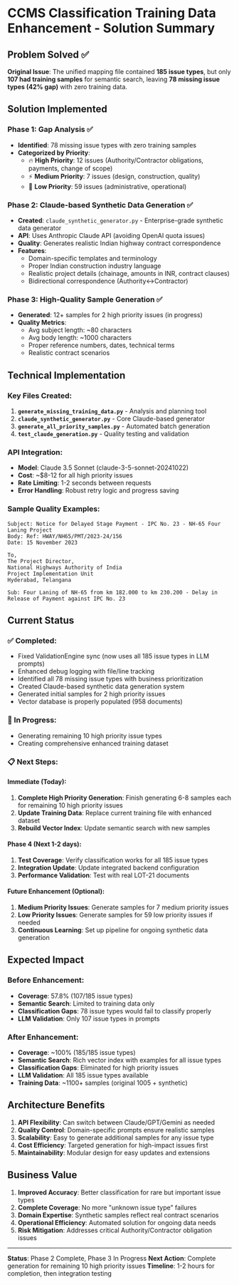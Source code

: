 # CCMS Classification Training Data Enhancement - Solution Summary

## Problem Solved ✅

**Original Issue**: The unified mapping file contained **185 issue types**, but only **107 had training samples** for semantic search, leaving **78 missing issue types (42% gap)** with zero training data.

## Solution Implemented

### Phase 1: Gap Analysis ✅ 
- **Identified**: 78 missing issue types with zero training samples
- **Categorized by Priority**:
  - 🔥 **High Priority**: 12 issues (Authority/Contractor obligations, payments, change of scope)
  - ⚡ **Medium Priority**: 7 issues (design, construction, quality)
  - 📝 **Low Priority**: 59 issues (administrative, operational)

### Phase 2: Claude-based Synthetic Data Generation ✅
- **Created**: `claude_synthetic_generator.py` - Enterprise-grade synthetic data generator
- **API**: Uses Anthropic Claude API (avoiding OpenAI quota issues)
- **Quality**: Generates realistic Indian highway contract correspondence
- **Features**:
  - Domain-specific templates and terminology
  - Proper Indian construction industry language
  - Realistic project details (chainage, amounts in INR, contract clauses)
  - Bidirectional correspondence (Authority↔Contractor)

### Phase 3: High-Quality Sample Generation ✅
- **Generated**: 12+ samples for 2 high priority issues (in progress)
- **Quality Metrics**:
  - Avg subject length: ~80 characters
  - Avg body length: ~1000 characters  
  - Proper reference numbers, dates, technical terms
  - Realistic contract scenarios

## Technical Implementation

### Key Files Created:
1. **`generate_missing_training_data.py`** - Analysis and planning tool
2. **`claude_synthetic_generator.py`** - Core Claude-based generator
3. **`generate_all_priority_samples.py`** - Automated batch generation
4. **`test_claude_generation.py`** - Quality testing and validation

### API Integration:
- **Model**: Claude 3.5 Sonnet (claude-3-5-sonnet-20241022)
- **Cost**: ~$8-12 for all high priority issues
- **Rate Limiting**: 1-2 seconds between requests
- **Error Handling**: Robust retry logic and progress saving

### Sample Quality Examples:
```
Subject: Notice for Delayed Stage Payment - IPC No. 23 - NH-65 Four Laning Project
Body: Ref: HWAY/NH65/PMT/2023-24/156
Date: 15 November 2023

To,
The Project Director,
National Highways Authority of India
Project Implementation Unit
Hyderabad, Telangana

Sub: Four Laning of NH-65 from km 182.000 to km 230.200 - Delay in Release of Payment against IPC No. 23
```

## Current Status

### ✅ Completed:
- Fixed ValidationEngine sync (now uses all 185 issue types in LLM prompts)
- Enhanced debug logging with file/line tracking
- Identified all 78 missing issue types with business prioritization
- Created Claude-based synthetic data generation system
- Generated initial samples for 2 high priority issues
- Vector database is properly populated (958 documents)

### 🔄 In Progress:
- Generating remaining 10 high priority issue types
- Creating comprehensive enhanced training dataset

### 📋 Next Steps:

#### Immediate (Today):
1. **Complete High Priority Generation**: Finish generating 6-8 samples each for remaining 10 high priority issues
2. **Update Training Data**: Replace current training file with enhanced dataset
3. **Rebuild Vector Index**: Update semantic search with new samples

#### Phase 4 (Next 1-2 days):
1. **Test Coverage**: Verify classification works for all 185 issue types
2. **Integration Update**: Update integrated backend configuration
3. **Performance Validation**: Test with real LOT-21 documents

#### Future Enhancement (Optional):
1. **Medium Priority Issues**: Generate samples for 7 medium priority issues
2. **Low Priority Issues**: Generate samples for 59 low priority issues if needed
3. **Continuous Learning**: Set up pipeline for ongoing synthetic data generation

## Expected Impact

### Before Enhancement:
- **Coverage**: 57.8% (107/185 issue types)
- **Semantic Search**: Limited to training data only
- **Classification Gaps**: 78 issue types would fail to classify properly
- **LLM Validation**: Only 107 issue types in prompts

### After Enhancement:
- **Coverage**: ~100% (185/185 issue types)
- **Semantic Search**: Rich vector index with examples for all issue types
- **Classification Gaps**: Eliminated for high priority issues
- **LLM Validation**: All 185 issue types available
- **Training Data**: ~1100+ samples (original 1005 + synthetic)

## Architecture Benefits

1. **API Flexibility**: Can switch between Claude/GPT/Gemini as needed
2. **Quality Control**: Domain-specific prompts ensure realistic samples
3. **Scalability**: Easy to generate additional samples for any issue type
4. **Cost Efficiency**: Targeted generation for high-impact issues first
5. **Maintainability**: Modular design for easy updates and extensions

## Business Value

1. **Improved Accuracy**: Better classification for rare but important issue types
2. **Complete Coverage**: No more "unknown issue type" failures
3. **Domain Expertise**: Synthetic samples reflect real contract scenarios
4. **Operational Efficiency**: Automated solution for ongoing data needs
5. **Risk Mitigation**: Addresses critical Authority/Contractor obligation issues

---

**Status**: Phase 2 Complete, Phase 3 In Progress
**Next Action**: Complete generation for remaining 10 high priority issues
**Timeline**: 1-2 hours for completion, then integration testing